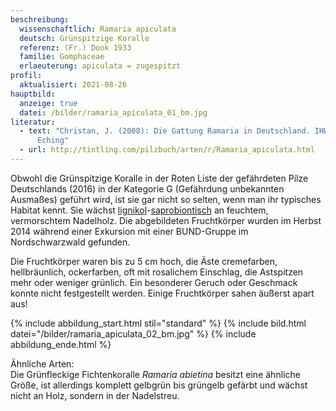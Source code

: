 ```yaml
---
beschreibung:
  wissenschaftlich: Ramaria apiculata
  deutsch: Grünspitzige Koralle
  referenz: (Fr.) Donk 1933
  familie: Gomphaceae
  erlaeuterung: apiculata = zugespitzt
profil:
  aktualisiert: 2021-08-26
hauptbild:
  anzeige: true
  datei: /bilder/ramaria_apiculata_01_bm.jpg
literatur:
  - text: "Christan, J. (2008): Die Gattung Ramaria in Deutschland. IHW-Verlag,
      Eching"
  - url: http://tintling.com/pilzbuch/arten/r/Ramaria_apiculata.html
---
```

Obwohl die Grünspitzige Koralle in der Roten Liste der gefährdeten Pilze Deutschlands (2016) in der Kategorie G (Gefährdung unbekannten Ausmaßes) geführt wird, ist sie gar nicht so selten, wenn man ihr typisches Habitat kennt. Sie wächst [lignikol](lignikol "Glossar")-[saprobiontisch](saprobiontisch "Glossar") an feuchtem, vermorschtem Nadelholz. Die abgebildeten Fruchtkörper wurden im Herbst 2014 während einer Exkursion mit einer BUND-Gruppe im Nordschwarzwald gefunden.

Die Fruchtkörper waren bis zu 5 cm hoch, die Äste cremefarben, hellbräunlich, ockerfarben, oft mit rosalichem Einschlag, die Astspitzen mehr oder weniger grünlich. Ein besonderer Geruch oder Geschmack konnte nicht festgestellt werden. Einige Fruchtkörper sahen äußerst apart aus!

{% include abbildung_start.html stil="standard" %}
{% include bild.html datei="/bilder/ramaria_apiculata_02_bm.jpg" %}
{% include abbildung_ende.html %}

Ähnliche Arten:\
Die Grünfleckige Fichtenkoralle *Ramaria abietina* besitzt eine ähnliche Größe, ist allerdings komplett gelbgrün bis grüngelb gefärbt und wächst nicht an Holz, sondern in der Nadelstreu.